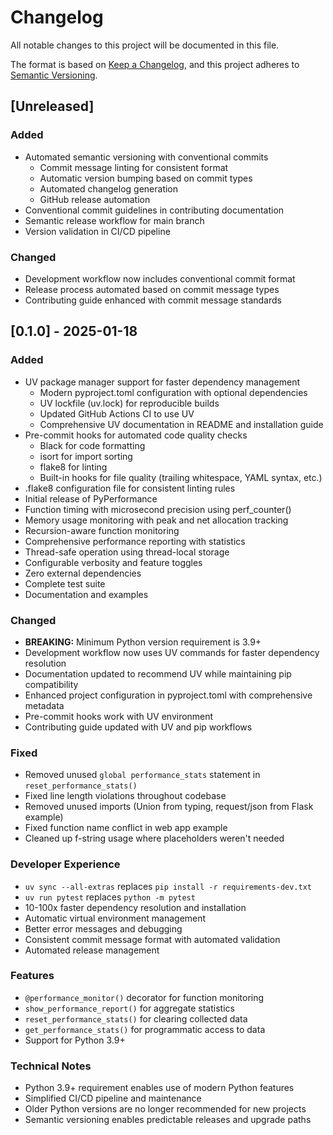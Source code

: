 # Changelog

All notable changes to this project will be documented in this file.

The format is based on [Keep a Changelog](https://keepachangelog.com/en/1.0.0/),
and this project adheres to [Semantic Versioning](https://semver.org/spec/v2.0.0.html).

## [Unreleased]

### Added
- Automated semantic versioning with conventional commits
  - Commit message linting for consistent format
  - Automatic version bumping based on commit types
  - Automated changelog generation
  - GitHub release automation
- Conventional commit guidelines in contributing documentation
- Semantic release workflow for main branch
- Version validation in CI/CD pipeline

### Changed
- Development workflow now includes conventional commit format
- Release process automated based on commit message types
- Contributing guide enhanced with commit message standards

## [0.1.0] - 2025-01-18

### Added
- UV package manager support for faster dependency management
  - Modern pyproject.toml configuration with optional dependencies
  - UV lockfile (uv.lock) for reproducible builds
  - Updated GitHub Actions CI to use UV
  - Comprehensive UV documentation in README and installation guide
- Pre-commit hooks for automated code quality checks
  - Black for code formatting
  - isort for import sorting
  - flake8 for linting
  - Built-in hooks for file quality (trailing whitespace, YAML syntax, etc.)
- .flake8 configuration file for consistent linting rules
- Initial release of PyPerformance
- Function timing with microsecond precision using perf_counter()
- Memory usage monitoring with peak and net allocation tracking
- Recursion-aware function monitoring
- Comprehensive performance reporting with statistics
- Thread-safe operation using thread-local storage
- Configurable verbosity and feature toggles
- Zero external dependencies
- Complete test suite
- Documentation and examples

### Changed
- **BREAKING:** Minimum Python version requirement is 3.9+
- Development workflow now uses UV commands for faster dependency resolution
- Documentation updated to recommend UV while maintaining pip compatibility
- Enhanced project configuration in pyproject.toml with comprehensive metadata
- Pre-commit hooks work with UV environment
- Contributing guide updated with UV and pip workflows

### Fixed
- Removed unused `global performance_stats` statement in `reset_performance_stats()`
- Fixed line length violations throughout codebase
- Removed unused imports (Union from typing, request/json from Flask example)
- Fixed function name conflict in web app example
- Cleaned up f-string usage where placeholders weren't needed

### Developer Experience
- `uv sync --all-extras` replaces `pip install -r requirements-dev.txt`
- `uv run pytest` replaces `python -m pytest`
- 10-100x faster dependency resolution and installation
- Automatic virtual environment management
- Better error messages and debugging
- Consistent commit message format with automated validation
- Automated release management

### Features
- `@performance_monitor()` decorator for function monitoring
- `show_performance_report()` for aggregate statistics
- `reset_performance_stats()` for clearing collected data
- `get_performance_stats()` for programmatic access to data
- Support for Python 3.9+

### Technical Notes
- Python 3.9+ requirement enables use of modern Python features
- Simplified CI/CD pipeline and maintenance
- Older Python versions are no longer recommended for new projects
- Semantic versioning enables predictable releases and upgrade paths
